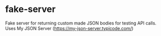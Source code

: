 # fake-server
Fake server for returning custom made JSON bodies for testing API calls. Uses My JSON Server (https://my-json-server.typicode.com/)

